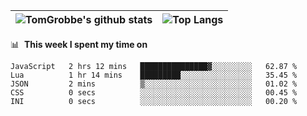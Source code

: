 |![TomGrobbe's github stats](https://github-readme-stats.vercel.app/api?username=egerdnc&count_private=true&show_icons=true&theme=dracula&disable_animations=true&include_all_commits=true)|![Top Langs](https://github-readme-stats.vercel.app/api/top-langs/?username=egerdnc&theme=dracula&langs_count=10&layout=compact)|
|:-:|:-:|

📊 &nbsp;**This week I spent my time on**
<!--START_SECTION:waka-->

```text
JavaScript   2 hrs 12 mins   ███████████████▓░░░░░░░░░   62.87 %
Lua          1 hr 14 mins    █████████░░░░░░░░░░░░░░░░   35.45 %
JSON         2 mins          ▒░░░░░░░░░░░░░░░░░░░░░░░░   01.02 %
CSS          0 secs          ░░░░░░░░░░░░░░░░░░░░░░░░░   00.45 %
INI          0 secs          ░░░░░░░░░░░░░░░░░░░░░░░░░   00.20 %
```

<!--END_SECTION:wak
![Alt text](https://spotify-recently-played-readme.vercel.app/api?user=i4a9i8pn8x8vvskq8v52yhckr)
<br>
<br>

-->

